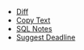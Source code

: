 * [Diff](diff.html)
* [Copy Text](copy-text.html)
* [SQL Notes](sql-notes.html)
* [Suggest Deadline](suggest-deadline.html)
